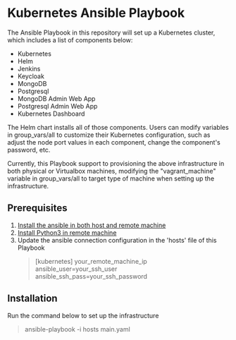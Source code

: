 # Kubernetes Ansible Playbook

The Ansible Playbook in this repository will set up a Kubernetes cluster, which includes a list of components below:

- Kubernetes
- Helm
- Jenkins
- Keycloak
- MongoDB
- Postgresql
- MongoDB Admin Web App
- Postgresql Admin Web App
- Kubernetes Dashboard

The Helm chart installs all of those components. Users can modify variables in group_vars/all to customize their Kubernetes configuration, such as adjust the node port values in each component, change the component's password, etc.

Currently, this Playbook support to provisioning the above infrastructure in both physical or Virtualbox machines, modifying the "vagrant_machine" variable in group_vars/all to target type of machine when setting up the infrastructure.

## Prerequisites

1. [Install the ansible in both host and remote machine](https://docs.ansible.com/ansible/latest/installation_guide/intro_installation.html)
2. [Install Python3 in remote machine](https://docs.python.org/3/using/index.html)
3. Update the ansible connection configuration in the 'hosts' file of this Playbook
   > [kubernetes]
   > your_remote_machine_ip ansible_user=your_ssh_user ansible_ssh_pass=your_ssh_password

## Installation

Run the command below to set up the infrastructure

> ansible-playbook -i hosts main.yaml
